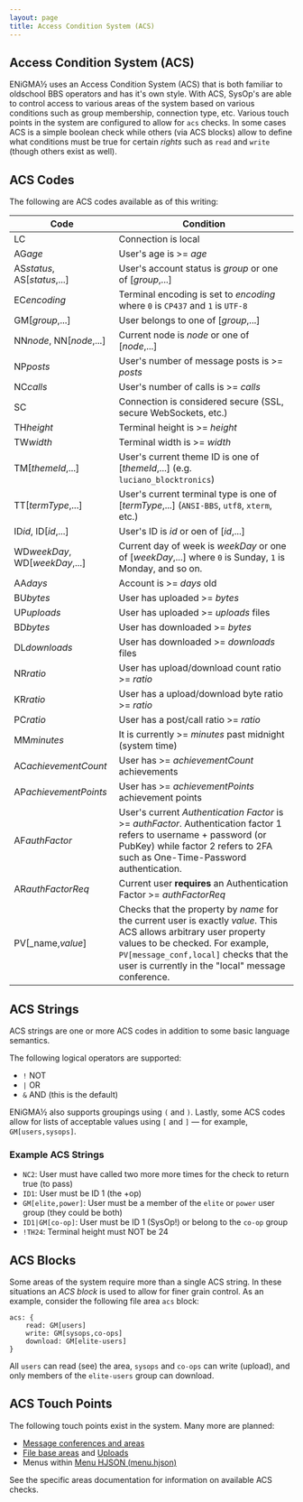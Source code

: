 ```yaml
---
layout: page
title: Access Condition System (ACS)
---
```


## Access Condition System (ACS)
ENiGMA½ uses an Access Condition System (ACS) that is both familiar to oldschool BBS operators and has it's own style. With ACS, SysOp's are able to control access to various areas of the system based on various conditions such as group membership, connection type, etc. Various touch points in the system are configured to allow for `acs` checks. In some cases ACS is a simple boolean check while others (via ACS blocks) allow to define what conditions must be true for certain _rights_ such as `read` and `write` (though others exist as well).

## ACS Codes
The following are ACS codes available as of this writing:

| Code | Condition |
|------|-------------|
| LC | Connection is local |
| AG<i>age</i> | User's age is >= _age_ |
| AS<i>status</i>, AS[_status_,...] | User's account status is _group_ or one of [_group_,...] |
| EC<i>encoding</i> | Terminal encoding is set to _encoding_ where `0` is `CP437` and `1` is `UTF-8` |
| GM[_group_,...] | User belongs to one of [_group_,...] |
| NN<i>node</i>, NN[_node_,...] | Current node is _node_ or one of [_node_,...] |
| NP<i>posts</i> | User's number of message posts is >= _posts_ |
| NC<i>calls</i> | User's number of calls is >= _calls_ |
| SC | Connection is considered secure (SSL, secure WebSockets, etc.) |
| TH<i>height</i> | Terminal height is >= _height_ |
| TW<i>width</i> | Terminal width is >= _width_ |
| TM[_themeId_,...] | User's current theme ID is one of [_themeId_,...] (e.g. `luciano_blocktronics`) |
| TT[_termType_,...] | User's current terminal type is one of [_termType_,...] (`ANSI-BBS`, `utf8`, `xterm`, etc.) |
| ID<i>id</i>, ID[_id_,...] | User's ID is _id_ or oen of [_id_,...] |
| WD<i>weekDay</i>, WD[_weekDay_,...] | Current day of week is _weekDay_ or one of [_weekDay_,...] where `0` is Sunday, `1` is Monday, and so on. |
| AA<i>days</i> | Account is >= _days_ old |
| BU<i>bytes</i> | User has uploaded >= _bytes_ |
| UP<i>uploads</i> | User has uploaded >= _uploads_ files |
| BD<i>bytes</i> | User has downloaded >= _bytes_ |
| DL<i>downloads</i> | User has downloaded >= _downloads_ files |
| NR<i>ratio</i> | User has upload/download count ratio >= _ratio_ |
| KR<i>ratio</i> | User has a upload/download byte ratio >= _ratio_ |
| PC<i>ratio</i> | User has a post/call ratio >= _ratio_ |
| MM<i>minutes</i> | It is currently >= _minutes_ past midnight (system time) |
| AC<i>achievementCount</i> | User has >= _achievementCount_ achievements |
| AP<i>achievementPoints</i> | User has >= _achievementPoints_ achievement points |
| AF<i>authFactor</i> | User's current *Authentication Factor* is >= _authFactor_. Authentication factor 1 refers to username + password (or PubKey) while factor 2 refers to 2FA such as One-Time-Password authentication. |
| AR<i>authFactorReq</i> | Current user **requires** an Authentication Factor >= _authFactorReq_ |
| PV[_name,_value_] | Checks that the property by _name_ for the current user is exactly _value_. This ACS allows arbitrary user property values to be checked. For example, `PV[message_conf,local]` checks that the user is currently in the "local" message conference.

## ACS Strings
ACS strings are one or more ACS codes in addition to some basic language semantics.

The following logical operators are supported:
* `!` NOT
* `|` OR
* `&` AND (this is the default)

ENiGMA½ also supports groupings using `(` and `)`. Lastly, some ACS codes allow for lists of acceptable values using `[` and `]` — for example, `GM[users,sysops]`.

### Example ACS Strings
* `NC2`: User must have called two more more times for the check to return true (to pass)
* `ID1`: User must be ID 1 (the +op)
* `GM[elite,power]`: User must be a member of the `elite` or `power` user group (they could be both)
* `ID1|GM[co-op]`: User must be ID 1 (SysOp!) or belong to the `co-op` group
* `!TH24`: Terminal height must NOT be 24

## ACS Blocks
Some areas of the system require more than a single ACS string. In these situations an *ACS block* is used to allow for finer grain control. As an example, consider the following file area `acs` block:
```hjson
acs: {
    read: GM[users]
    write: GM[sysops,co-ops]
    download: GM[elite-users]
}
```

All `users` can read (see) the area, `sysops` and `co-ops` can write (upload), and only members of the `elite-users` group can download.

## ACS Touch Points
The following touch points exist in the system. Many more are planned:

* [Message conferences and areas](/docs/messageareas/configuring-a-message-area.md)
* [File base areas](/docs/filebase/first-file-area.md) and [Uploads](/docs/filebase/uploads.md)
* Menus within [Menu HJSON (menu.hjson)](menu-hjson.md)

See the specific areas documentation for information on available ACS checks.
